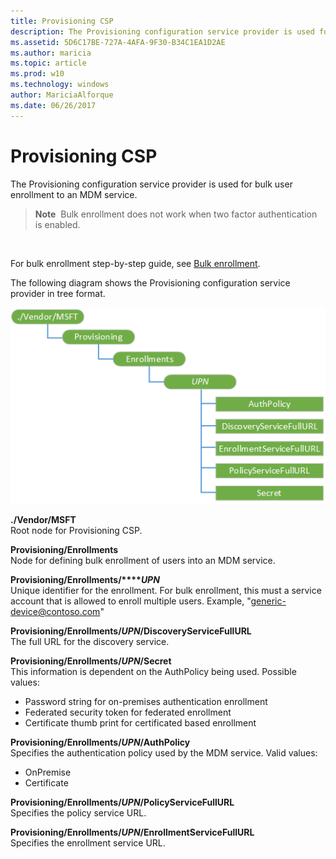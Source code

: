 ```yaml
---
title: Provisioning CSP
description: The Provisioning configuration service provider is used for bulk user enrollment to an MDM service.
ms.assetid: 5D6C17BE-727A-4AFA-9F30-B34C1EA1D2AE
ms.author: maricia
ms.topic: article
ms.prod: w10
ms.technology: windows
author: MariciaAlforque
ms.date: 06/26/2017
---
```


# Provisioning CSP


The Provisioning configuration service provider is used for bulk user enrollment to an MDM service.

> **Note**  Bulk enrollment does not work when two factor authentication is enabled.

 

For bulk enrollment step-by-step guide, see [Bulk enrollment](bulk-enrollment-using-windows-provisioning-tool.md).

The following diagram shows the Provisioning configuration service provider in tree format.

![provisioning csp diagram](images/provisioning-csp-provisioning.png)

<a href="" id="--vendor-msft"></a>**./Vendor/MSFT**  
Root node for Provisioning CSP.

<a href="" id="provisioning-enrollments"></a>**Provisioning/Enrollments**  
Node for defining bulk enrollment of users into an MDM service.

<a href="" id="provisioning-enrollments-upn"></a>**Provisioning/Enrollments/****_UPN_**  
Unique identifier for the enrollment. For bulk enrollment, this must a service account that is allowed to enroll multiple users. Example, "generic-device@contoso.com"

<a href="" id="provisioning-enrollments-upn-discoveryservicefullurl"></a>**Provisioning/Enrollments/*UPN*/DiscoveryServiceFullURL**  
The full URL for the discovery service.

<a href="" id="provisioning-enrollments-upn-secret"></a>**Provisioning/Enrollments/*UPN*/Secret**  
This information is dependent on the AuthPolicy being used. Possible values:

-   Password string for on-premises authentication enrollment
-   Federated security token for federated enrollment
-   Certificate thumb print for certificated based enrollment

<a href="" id="provisioning-enrollments-upn-authpolicy"></a>**Provisioning/Enrollments/*UPN*/AuthPolicy**  
Specifies the authentication policy used by the MDM service. Valid values:

-   OnPremise
-   Certificate

<a href="" id="provisioning-enrollments-upn-policyservicefullurl"></a>**Provisioning/Enrollments/*UPN*/PolicyServiceFullURL**  
Specifies the policy service URL.

<a href="" id="provisioning-enrollments-upn-enrollmentservicefullurl"></a>**Provisioning/Enrollments/*UPN*/EnrollmentServiceFullURL**  
Specifies the enrollment service URL.

 

 






